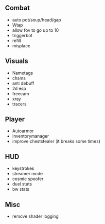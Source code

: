 ## Combat
- auto pot/soup/head/gap
- Wtap
- allow fov to go up to 10
- triggerbot
- refill
- misplace

## Visuals
- Nametags
- chams
- anti debuff  
- 2d esp
- freecam
- xray
- tracers

## Player
- Autoarmor
- Inventorymanager  
- improve cheststealer (it breaks some times)

## HUD
- keystrokes
- streamer mode
- cosmic spoofer
- duel stats
- bw stats

## Misc
- remove shader logging
